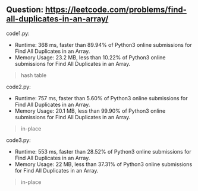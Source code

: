 ## Question: https://leetcode.com/problems/find-all-duplicates-in-an-array/

code1.py:
* Runtime: 368 ms, faster than 89.94% of Python3 online submissions for Find All Duplicates in an Array.
* Memory Usage: 23.2 MB, less than 10.22% of Python3 online submissions for Find All Duplicates in an Array.
> hash table

code2.py:
* Runtime: 757 ms, faster than 5.60% of Python3 online submissions for Find All Duplicates in an Array.
* Memory Usage: 20.1 MB, less than 99.90% of Python3 online submissions for Find All Duplicates in an Array.
> in-place

code3.py:
* Runtime: 553 ms, faster than 28.52% of Python3 online submissions for Find All Duplicates in an Array.
* Memory Usage: 22 MB, less than 37.31% of Python3 online submissions for Find All Duplicates in an Array.
> in-place